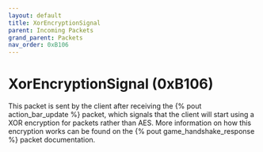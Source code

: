 ```yaml
---
layout: default
title: XorEncryptionSignal
parent: Incoming Packets
grand_parent: Packets
nav_order: 0xB106
---
```


# XorEncryptionSignal (0xB106)

This packet is sent by the client after receiving the {% pout action_bar_update %} packet, which signals that the client will start using a XOR encryption for packets rather than AES. More information on how this encryption works can be found on the {% pout game_handshake_response %} packet documentation.